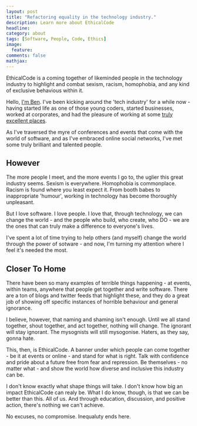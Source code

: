 ```yaml
---
layout: post
title: "Refactoring equality in the technology industry."
description: Learn more about EthicalCode
headline: 
category: about
tags: [Software, People, Code, Ethics]
image: 
  feature: 
comments: false
mathjax: 
---
```

EthicalCode is a coming together of likeminded people in the technology industry to highlight and combat sexism, racism, homophobia, and any kind of exclusive behavious within it.

Hello, [I'm Ben](http://twitter.com/BenNunney). I've been kicking around the 'tech industry' for a while now - having started life as one of those young coders, started businesses, worked at corporates, and had the pleasure of working at some [truly excellent places](http://www.twilio.com).

As I've traversed the myre of conferences and events that come with the world of software, and as I've embraced online social networks, I've met some truly brilliant and talented people.

## However ##

The more people I meet, and the more events I go to, the uglier this great industry seems. Sexism is everywhere. Homophobia is commonplace. Racism is found where you least expect it. From booth babes to inappropriate 'humour', working in technology has become thoroughly unpleasant.

But I love software. I love people. I love that, through technology, we can change the world - and the people who build, who create, who DO - we are the ones that can truly make a difference to everyone's lives.

I've spent a lot of time trying to help others (and myself) change the world through the power of sotware - and now, I'm turning my attention where I feel it's needed the most.

## Closer To Home ##

There have been so many examples of terrible things happening - at events, within teams, anywhere that people get together and write software. There are a ton of blogs and twitter feeds that highlight these, and they do a great job of showing off specific instances of horrible behaviour and general ignorance.

I believe, however, that naming and shaming isn't enough. Until we all stand together, shout together, and act together, nothing will change. The ignorant will stay ignorant. The mysognists will still mysogonise. Haters, as they say, gonna hate.

This, then, is EthicalCode. A banner under which people can come together - be it at events or online - and stand for what is right. Talk with confidence and pride about a future free from fear and repression. Be themselves - no matter what - and show the world how diverse and inclusive this industry can be.

I don't know exactly what shape things will take. I don't know how big an impact EthicalCode can realy be. What I do know, though, is that we can be better than this. All of us. And through education, discussion, and positive action, there's nothing we can't achieve.

No excuses, no compromise. Inequaluty ends here.